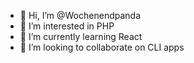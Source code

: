 - 👋 Hi, I’m @Wochenendpanda
- 👀 I’m interested in PHP
- 🌱 I’m currently learning React
- 💞️ I’m looking to collaborate on CLI apps
